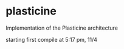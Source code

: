 # plasticine
Implementation of the Plasticine architecture

starting first compile at 5:17 pm, 11/4
